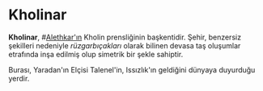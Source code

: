 # Kholinar

**Kholinar**,  #[Alethkar'ın](locations/alethkar) Kholin prensliğinin başkentidir. Şehir, benzersiz şekilleri nedeniyle _rüzgarbıçakları_ olarak bilinen devasa taş oluşumlar etrafında inşa edilmiş olup simetrik bir şekle sahiptir.

Burası, Yaradan'ın Elçisi Talenel'in, Issızlık'ın geldiğini dünyaya duyurduğu yerdir.
